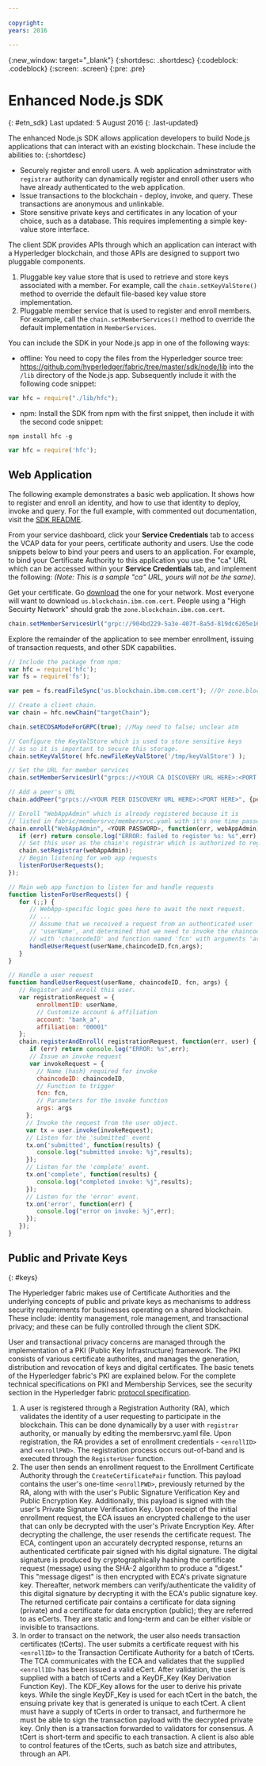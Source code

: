 ```yaml
---
 
copyright:
years: 2016
 
---
```

 
{:new_window: target="_blank"}
{:shortdesc: .shortdesc}
{:codeblock: .codeblock}
{:screen: .screen}
{:pre: .pre}
 
 
# Enhanced Node.js SDK
{: #etn_sdk}
Last updated: 5 August 2016
{: .last-updated}

The enhanced Node.js SDK allows application developers to build Node.js applications that can interact with an existing blockchain.  These include the abilities to:
{:shortdesc}

* Securely register and enroll users. A web application adminstrator with `registrar` authority can dynamically register and enroll other users who have already authenticated to the web application. 
* Issue transactions to the blockchain - deploy, invoke, and query.  These transactions are anonymous and unlinkable. 
* Store sensitive private keys and certificates in any location of your choice, such as a database.  This requires implementing a simple key-value store interface. 
 
The client SDK provides APIs through which an application can interact with a Hyperledger blockchain, and those APIs are designed to support two pluggable components.

1. Pluggable key value store that is used to retrieve and store keys associated with a member. For example, call the `chain.setKeyValStore()` method to override the default file-based key value store implementation.
2. Pluggable member service that is used to register and enroll members. For example, call the `chain.setMemberServices()` method to override the default implementation in `MemberServices`.


You can include the SDK in your Node.js app in one of the following ways:
*  offline: You need to copy the files from the Hyperledger source tree: https://github.com/hyperledger/fabric/tree/master/sdk/node/lib into the `/lib` directory of the Node.js app.  Subsequently include it with the following code snippet:
```js
var hfc = require("./lib/hfc");
```

* npm:  Install the SDK from npm with the first snippet, then include it with the second code snippet:
```
npm install hfc -g
```

```js
var hfc = require('hfc');
```

## Web Application
The following example demonstrates a basic web application.  It shows how to register and enroll an identity, and how to use that identity to deploy, invoke and query.  For the full example, with commented out documentation, visit the [SDK README](https://github.com/hyperledger/fabric/blob/master/sdk/node/README.md#learn-by-example). 

From your service dashboard, click your **Service Credentials** tab to access the VCAP data for your peers, certificate authority and users.  Use the code snippets below to bind your peers and users to an application.  For example, to bind your Certificate Authority to this application you use the "ca" URL which can be accessed within your **Service Credentials** tab, and implement the following:  *(Note: This is a sample "ca" URL, yours will not be the same)*.

Get your certificate. Go [download](https://blockchain-certs.mybluemix.net/) the one for your network. Most everyone will want to download `us.blockchain.ibm.com.cert`. People using a "High Secuirty Network" should grab the `zone.blockchain.ibm.com.cert`.

```js
chain.setMemberServicesUrl("grpc://904bd229-5a3e-407f-8a5d-819dc6205e16_ca-api.stage.blockchain.ibm.com:30303")
```

Explore the remainder of the application to see member enrollment, issuing of transaction requests, and other SDK capabilities.

```js
// Include the package from npm:
var hfc = require('hfc');
var fs = require('fs');

var pem = fs.readFileSync('us.blockchain.ibm.com.cert'); //Or zone.blockchain.ibm.com.cert

// Create a client chain.
var chain = hfc.newChain("targetChain");

chain.setECDSAModeForGRPC(true); //May need to false; unclear atm

// Configure the KeyValStore which is used to store sensitive keys
// as so it is important to secure this storage.
chain.setKeyValStore( hfc.newFileKeyValStore('/tmp/keyValStore') );

// Set the URL for member services
chain.setMemberServicesUrl("grpcs://<YOUR CA DISCOVERY URL HERE>:<PORT HERE>", {pem:pem});

// Add a peer's URL
chain.addPeer("grpcs://<YOUR PEER DISCOVERY URL HERE>:<PORT HERE>", {pem:pem});

// Enroll "WebAppAdmin" which is already registered because it is
// listed in fabric/membersrvc/membersrvc.yaml with it's one time password.
chain.enroll("WebAppAdmin", <YOUR PASSWORD>, function(err, webAppAdmin) {
   if (err) return console.log("ERROR: failed to register %s: %s",err);
   // Set this user as the chain's registrar which is authorized to register other users.
   chain.setRegistrar(webAppAdmin);
   // Begin listening for web app requests
   listenForUserRequests();
});

// Main web app function to listen for and handle requests
function listenForUserRequests() {
   for (;;) {
      // WebApp-specific logic goes here to await the next request.
      // ...
      // Assume that we received a request from an authenticated user
      // 'userName', and determined that we need to invoke the chaincode
      // with 'chaincodeID' and function named 'fcn' with arguments 'args'.
      handleUserRequest(userName,chaincodeID,fcn,args);
   }
}

// Handle a user request
function handleUserRequest(userName, chaincodeID, fcn, args) {
   // Register and enroll this user.
   var registrationRequest = {
        enrollmentID: userName,
        // Customize account & affiliation
        account: "bank_a",
        affiliation: "00001"
   };
   chain.registerAndEnroll( registrationRequest, function(err, user) {
      if (err) return console.log("ERROR: %s",err);
      // Issue an invoke request
      var invokeRequest = {
        // Name (hash) required for invoke
        chaincodeID: chaincodeID,
        // Function to trigger
        fcn: fcn,
        // Parameters for the invoke function
        args: args
     };
     // Invoke the request from the user object.
     var tx = user.invoke(invokeRequest);
     // Listen for the 'submitted' event
     tx.on('submitted', function(results) {
        console.log("submitted invoke: %j",results);
     });
     // Listen for the 'complete' event.
     tx.on('complete', function(results) {
        console.log("completed invoke: %j",results);
     });
     // Listen for the 'error' event.
     tx.on('error', function(err) {
        console.log("error on invoke: %j",err);
     });
   });
}
```


## Public and Private Keys
{: #keys}

The Hyperledger fabric makes use of Certificate Authorities and the underlying concepts of public and private keys as mechanisms to address security requirements for businesses operating on a shared blockchain.  These include: identity management, role management, and transactional privacy; and these can be fully controlled through the client SDK.

User and transactional privacy concerns are managed through the implementation of a PKI (Public Key Infrastructure) framework.  The PKI consists of various certificate authorites, and manages the generation, distribution and revocation of keys and digital certificates.  The basic tenets of the Hyperledger fabric's PKI are explained below.  For the complete technical specifications on PKI and Membership Services, see the security section in the Hyperledger fabric [protocol specification](https://github.com/hyperledger/fabric/blob/master/docs/protocol-spec.md).  

1. A user is registered through a Registration Authority (RA), which validates the identity of a user requesting to participate in the blockchain.  This can be done dynamically by a user with `registrar` authority, or manually by editing the membersrvc.yaml file.  Upon registration, the RA provides a set of enrollment credentials - `<enrollID>` and `<enrollPWD>`.  The registration process occurs out-of-band and is executed through the `RegisterUser` function.
2. The user then sends an enrollment request to the Enrollment Certificate Authority through the `CreateCertificatePair` function.  This payload contains the user's one-time `<enrollPWD>`, previously returned by the RA, along with with the user's Public Signature Verification Key and Public Encryption Key.  Additionally, this payload is signed with the user's Private Signature Verification Key.  Upon receipt of the initial enrollment request, the ECA issues an encrypted challenge to the user that can only be decrypted with the user's Private Encryption Key.  After decrypting the challenge, the user resends the certificate request.  The ECA, contingent upon an accurately decrypted response, returns an authenticated certificate pair signed with his digital signature.  The digital signature is produced by cryptographically hashing the certificate request (message) using the SHA-2 algorithm to produce a "digest." This "message digest" is then encrypted with ECA's private signature key.  Thereafter, network members can verify/authenticate the validity of this digital signature by decrypting it with the ECA's public signature key.  The returned certificate pair contains a certificate for data signing (private) and a certificate for data encryption (public); they are referred to as eCerts.  They are static and long-term and can be either visible or invisible to transactions. 
3. In order to transact on the network, the user also needs transaction certificates (tCerts).  The user submits a certificate request with his `<enrollID>` to the Transaction Certificate Authority for a batch of tCerts.  The TCA communicates with the ECA and validates that the supplied `<enrollID>` has been issued a valid eCert.  After validation, the user is supplied with a batch of tCerts and a KeyDF_Key (Key Derivation Function Key).  The KDF_Key allows for the user to derive his private keys.  While the single KeyDF_Key is used for each tCert in the batch, the ensuing private key that is generated is unique to each tCert.  A client must have a supply of tCerts in order to transact, and furthermore he must be able to sign the transaction payload with the decrypted private key.  Only then is a transaction forwarded to validators for consensus.  A tCert is short-term and specific to each transaction.  A client is also able to control features of the tCerts, such as batch size and attributes, through an API.  


